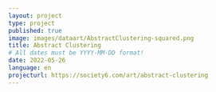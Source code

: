 ```yaml
---
layout: project
type: project
published: true
image: images/dataart/AbstractClustering-squared.png
title: Abstract Clustering
# All dates must be YYYY-MM-DD format!
date: 2022-05-26
language: en
projecturl: https://society6.com/art/abstract-clustering
---
```




